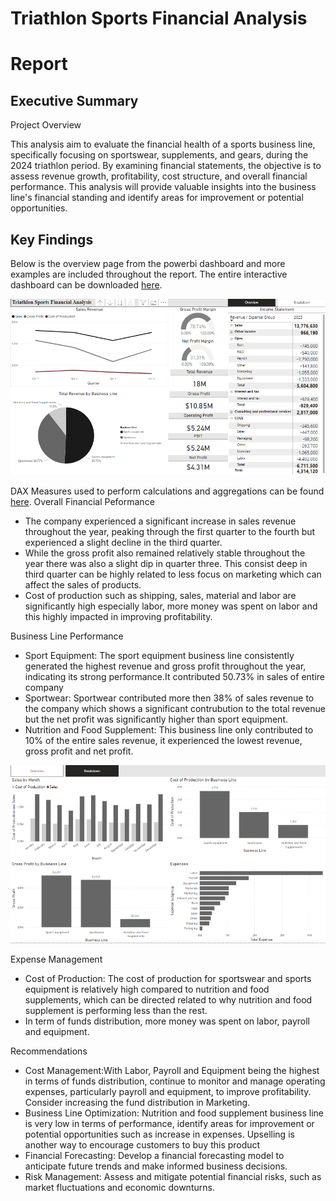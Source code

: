 # Triathlon Sports Financial Analysis
# Report 
## Executive Summary 
Project Overview 

This analysis aim to evaluate the financial health of a sports business line, specifically focusing on sportswear, supplements, and gears, during the 2024 triathlon period. By examining financial statements, the objective is to assess revenue growth, profitability, cost structure, and overall financial performance. This analysis will provide valuable insights into the business line's financial standing and identify areas for improvement or potential opportunities.

## Key Findings 
Below is the overview page from the powerbi dashboard and more examples are included throughout the report. The entire interactive dashboard can be downloaded [here](https://app.powerbi.com/groups/me/reports/e0d28255-7f9a-453d-ac95-ceb1c2e93332/0ba1f95508b49899a860?experience=power-bi).

 ![Your Image Alt Text](https://github.com/den-yefa/Triathlon-Sports-Financial-Analysis-/blob/main/assets/images/Dashboard.png?raw=true)
 
DAX Measures used to perform calculations and aggregations can be found [here](https://raw.githubusercontent.com/den-yefa/Triathlon-Sports-Financial-Analysis-/refs/heads/main/assets/Dax%20Measures).
Overall Financial Peformance 
* The company experienced a significant increase in sales revenue  throughout the year, peaking through the first quarter to the fourth but experienced a slight decline in the third quarter. 
* While the gross profit also remained relatively stable throughout the year there was also a slight dip in quarter three. This consist deep in third quarter can be highly related to less focus on marketing which can affect the sales of products. 
* Cost of production such as shipping, sales, material and labor are significantly high especially labor, more money was spent on labor and this highly impacted in improving profitability.

Business Line Performance 
* Sport Equipment: The sport equipment business line consistently generated the highest revenue and gross profit throughout the year, indicating its strong performance.It contributed 50.73% in sales of entire company
* Sportwear: Sportwear contributed more then 38% of sales revenue to the company which shows a significant contrubution to the total revenue but the net profit was significantly higher than sport equipment.
* Nutrition and Food Supplement: This business line only contributed to 10% of the entire sales revenue, it experienced the lowest revenue, gross profit and net profit.

 ![Your Image Alt Text](https://raw.githubusercontent.com/den-yefa/Triathlon-Sports-Financial-Analysis-/refs/heads/main/assets/images/breakdown.png)

Expense Management 
* Cost of Production: The cost of production for sportswear and sports equipment is relatively high compared to nutrition and food supplements, which can be directed related to why nutrition and food supplement is performing less than the rest.
* In term of funds distribution, more money was spent on labor, payroll and equipment.

Recommendations 
* Cost Management:With Labor, Payroll and Equipment being the highest in terms of funds distribution, continue to monitor and manage operating expenses, particularly payroll and equipment, to improve profitability. Consider increasing the fund distribution in Marketing.
* Business Line Optimization: Nutrition and food supplement business line is very low in terms of performance, identify areas for improvement or potential opportunities such as increase in expenses. Upselling is another way to encourage customers to buy this product
* Financial Forecasting: Develop a financial forecasting model to anticipate future trends and make informed business decisions.
* Risk Management: Assess and mitigate potential financial risks, such as market fluctuations and economic downturns.
